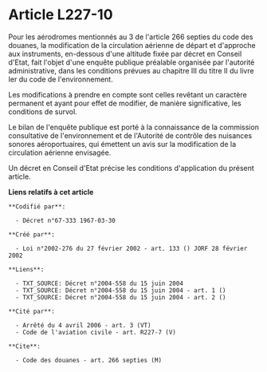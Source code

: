 # Article L227-10

Pour les aérodromes mentionnés au 3 de l'article 266 septies du code des douanes, la modification de la circulation aérienne
de départ et d'approche aux instruments, en-dessous d'une altitude fixée par décret en Conseil d'Etat, fait l'objet d'une
enquête publique préalable organisée par l'autorité administrative, dans les conditions prévues au chapitre III du titre II
du livre Ier du code de l'environnement.

Les modifications à prendre en compte sont celles revêtant un caractère permanent et ayant pour effet de modifier, de manière
significative, les conditions de survol.

Le bilan de l'enquête publique est porté à la connaissance de la commission consultative de l'environnement et de l'Autorité
de contrôle des nuisances sonores aéroportuaires, qui émettent un avis sur la modification de la circulation aérienne
envisagée.

Un décret en Conseil d'Etat précise les conditions d'application du présent article.

**Liens relatifs à cet article**

	**Codifié par**:

	  - Décret n°67-333 1967-03-30

	**Créé par**:

	  - Loi n°2002-276 du 27 février 2002 - art. 133 () JORF 28 février 2002

	**Liens**:

	  - TXT_SOURCE: Décret n°2004-558 du 15 juin 2004
	  - TXT_SOURCE: Décret n°2004-558 du 15 juin 2004 - art. 1 ()
	  - TXT_SOURCE: Décret n°2004-558 du 15 juin 2004 - art. 2 ()

	**Cité par**:

	  - Arrêté du 4 avril 2006 - art. 3 (VT)
	  - Code de l'aviation civile - art. R227-7 (V)

	**Cite**:

	  - Code des douanes - art. 266 septies (M)
